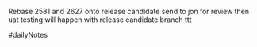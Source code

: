 Rebase 2581 and 2627 onto release candidate
send to jon for review
then uat testing will happen with release candidate branch ttt


#dailyNotes